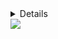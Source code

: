 
<details>
<b>My GitHub Stats</b>
<p><img align="left" src="https://github-readme-stats.vercel.app/api/top-langs?username=Sluchainost&card_width=355px&theme=rose&show_icons=true&locale=en&layout=compact" alt="Sluchainost" /></p>
<p align="right">&nbsp;<img align="center" src="https://github-readme-stats.vercel.app/api?username=Sluchainost&hide_title=true&theme=rose&show_icons=true&locale=en" alt="Sluchainost" /></p>
<p align="center"><img align="center" src="https://github-readme-streak-stats.herokuapp.com/?user=Sluchainost&theme=rose&" alt="Sluchainost" /></p>
</details>
  <a href="https://github.com/Sluchainost/My_Telegram_Bots">
  <img align="center" src="https://github-readme-stats.vercel.app/api/pin/?username=Sluchainost&repo=My_Telegram_Bots&theme=rose&show_owner=True" />
</a>
 

